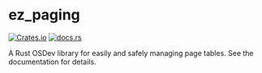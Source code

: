 # ez_paging

[![Crates.io](https://img.shields.io/crates/v/ez_paging.svg)](https://crates.io/crates/ez_paging)
[![docs.rs](https://img.shields.io/docsrs/ez_paging)](https://docs.rs/ez_paging)

A Rust OSDev library for easily and safely managing page tables. See the documentation for details.
